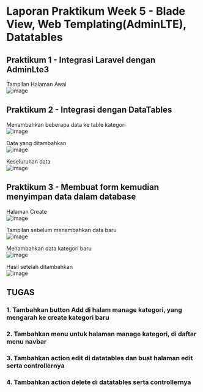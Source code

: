 # Laporan Praktikum Week 5 - Blade View, Web Templating(AdminLTE), Datatables

## Praktikum 1 - Integrasi Laravel dengan AdminLte3

Tampilan Halaman Awal
<br>![image](https://github.com/user-attachments/assets/288bf0eb-6a89-4e22-92a1-a912a92d7802)

## Praktikum 2 - Integrasi dengan DataTables

Menambahkan beberapa data ke table kategori
<br>![image](https://github.com/user-attachments/assets/bac1f3a6-6775-4607-92bc-2764eb5fbf83)

Data yang ditambahkan
<br>![image](https://github.com/user-attachments/assets/674f1c76-323d-4c5a-838e-715faf784cd9)

Keseluruhan data
<br>![image](https://github.com/user-attachments/assets/b49d4b4a-167c-4b2c-a27a-b4d0137d96af)

## Praktikum 3 - Membuat form kemudian menyimpan data dalam database

Halaman Create
<br>![image](https://github.com/user-attachments/assets/9e8ef225-36cf-414f-9c62-9abd6a4fbd97)

Tampilan sebelum menambahkan data baru
<br>![image](https://github.com/user-attachments/assets/0e3d6636-3eef-40e0-80e6-ab6029e1cd61)

Menambahkan data kategori baru
<br>![image](https://github.com/user-attachments/assets/43f44584-e736-4cc4-a7d8-f386de9b0fc8)

Hasil setelah ditambahkan
<br>![image](https://github.com/user-attachments/assets/88979781-c815-4fec-a95d-c65c481073a7)

## TUGAS
### 1. Tambahkan button Add di halam manage kategori, yang mengarah ke create kategori baru 
### 2. Tambahkan menu untuk halaman manage kategori, di daftar menu navbar 
### 3. Tambahkan action edit di datatables dan buat halaman edit serta controllernya 
### 4. Tambahkan action delete di datatables serta controllernya


